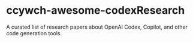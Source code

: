 # ccywch-awesome-codexResearch
A curated list of research papers about OpenAI Codex, Copilot, and other code generation tools. 
